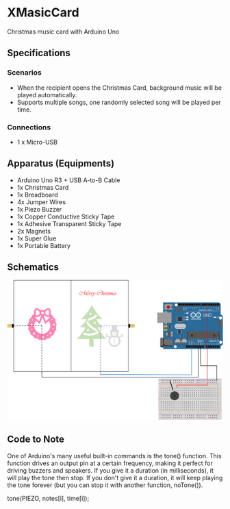 # XMasicCard
Christmas music card with Arduino Uno

## Specifications
### Scenarios
* When the recipient opens the Christmas Card, background music will be played automatically.
* Supports multiple songs, one randomly selected song will be played per time.

### Connections
* 1 x Micro-USB

## Apparatus (Equipments)
- Arduino Uno R3 + USB A-to-B Cable
- 1x Christmas Card
- 1x Breadboard
- 4x Jumper Wires
- 1x Piezo Buzzer
- 1x Copper Conductive Sticky Tape
- 1x Adhesive Transparent Sticky Tape
- 2x Magnets
- 1x Super Glue
- 1x Portable Battery

## Schematics
![Circuit Diagram](XMasicCard_Circuit.png)

## Code to Note
One of Arduino's many useful built-in commands is the tone() function. This function drives an output pin at a certain frequency, making it perfect for driving buzzers and speakers. If you give it a duration (in milliseconds), it will play the tone then stop. If you don't give it a duration, it will keep playing the tone forever (but you can stop it with another function, noTone()).

tone(PIEZO, notes[i], time[i]); 
